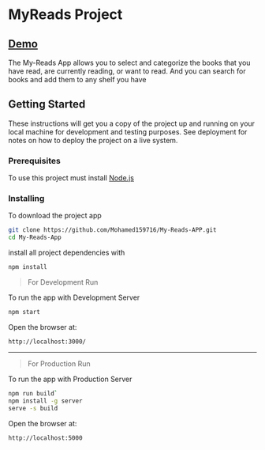 # MyReads Project

## [Demo](https://mohamed159716.github.io/My-Reads-APP/)

The My-Reads App allows you to select and categorize the books that you have read, are currently reading, or want to read. And you can search for books and add them to any shelf you have

## Getting Started

These instructions will get you a copy of the project up and running on your local machine for development and testing purposes. See deployment for notes on how to deploy the project on a live system.

### **Prerequisites**

To use this project must install [Node.js](https://nodejs.org/en/)

### **Installing**

To download the project app

```bash
git clone https://github.com/Mohamed159716/My-Reads-APP.git
cd My-Reads-App
```

install all project dependencies with

```bash
npm install
```

> For Development Run

To run the app with Development Server

```bash
npm start
```

Open the browser at:

```
http://localhost:3000/
```

<hr>

> For Production Run

To run the app with Production Server

```bash
npm run build`
npm install -g server
serve -s build

```

Open the browser at:

```
http://localhost:5000
```
